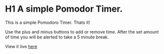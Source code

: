 # H1 A simple Pomodor Timer. 

This is a simple Pomodoro Timer. Thats it! 

Use the plus and minus buttons to add or remove time. After the set amount of time you will be alerted to take a 5 minute break. 

View it live [here](https://bshowen.github.io/Pomodoro_Timer/)